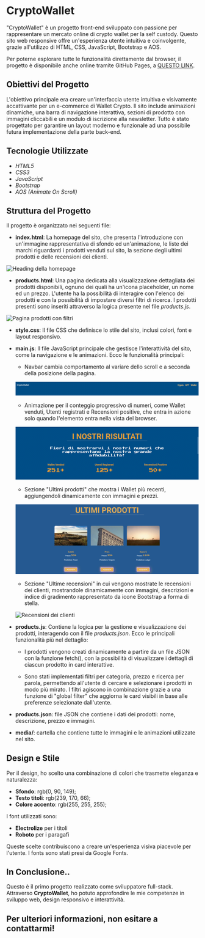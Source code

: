
# CryptoWallet

"CryptoWallet" è un progetto front-end sviluppato con passione per rappresentare un mercato online di crypto wallet per la self custody. Questo sito web responsive offre un'esperienza utente intuitiva e coinvolgente, grazie all'utilizzo di HTML, CSS, JavaScript, Bootstrap e AOS.

Per poterne esplorare tutte le funzionalità direttamente dal browser, il progetto è disponibile anche online tramite GitHub Pages, a [QUESTO LINK](https://leonardonotaristefano-dev.github.io/CryptoWallet/).


## Obiettivi del Progetto
L'obiettivo principale era creare un'interfaccia utente intuitiva e visivamente accattivante per un e-commerce di Wallet Crypto. 
Il sito include animazioni dinamiche, una barra di navigazione interattiva, sezioni di prodotto con immagini cliccabili e un modulo di iscrizione alla newsletter. 
Tutto è stato progettato per garantire un layout moderno e funzionale ad una possibile futura implementazione della parte back-end.


## Tecnologie Utilizzate

 - *HTML5*
 - *CSS3*
 - *JavaScript*
 - *Bootstrap*
 - *AOS (Animate On Scroll)*


## Struttura del Progetto

Il progetto è organizzato nei seguenti file:

- **index.html**: La homepage del sito, che presenta l'introduzione con un'immagine rappresentativa di sfondo ed un'animazione, le liste dei marchi riguardanti i prodotti venduti sul sito, la sezione degli ultimi prodotti e delle recensioni dei clienti.

![Heading della homepage](media/homepage.gif)

- **products.html**: Una pagina dedicata alla visualizzazione dettagliata dei prodotti disponibili, ognuno dei quali ha un'icona placeholder, un nome ed un prezzo. L'utente ha la possibilità di interagire con l'elenco dei prodotti e con la possibilità di impostare diversi filtri di ricerca. 
I prodotti presenti sono inseriti attraverso la logica presente nel file *products.js*.

![Pagina prodotti con filtri](media/dimostrazione_filtri.gif)

- **style.css**: Il file CSS che definisce lo stile del sito, inclusi colori, font e layout responsivo.

- **main.js**: Il file JavaScript principale che gestisce l'interattività del sito, come la navigazione e le animazioni. Ecco le funzionalità principali: 

    - Navbar cambia comportamento al variare dello scroll e a seconda della posizione della pagina. 

    ![Animazione della navbar](media/animazione_navbar.gif)

    - Animazione per il conteggio progressivo di numeri, come Wallet venduti, Utenti registrati e Recensioni positive, che entra in azione solo quando l'elemento entra nella vista del browser.

    ![Animazione dei numeri](media/animazione_conteggio_numeri.gif)

    - Sezione "Ultimi prodotti" che mostra i Wallet più recenti, aggiungendoli dinamicamente con immagini e prezzi.

    ![Sezione ultimi prodotti](media/ultimi_prodotti.png)

    - Sezione "Ultime recensioni" in cui vengono mostrate le recensioni dei clienti, mostrandole dinamicamente con immagini, descrizioni e indice di    gradimento rappresentato da icone Bootstrap a forma di stella.

    ![Recensioni dei clienti](media/recensioni.gif)


- **products.js**: Contiene la logica per la gestione e visualizzazione dei prodotti, interagendo con il file *products.json*. Ecco le principali funzionalità più nel dettaglio:
    - I prodotti vengono creati dinamicamente a partire da un file JSON con la funzione fetch(), con la possibilità di visualizzare i dettagli di ciascun prodotto in card interattive. 

    - Sono stati implementati filtri per categoria, prezzo e ricerca per parola, permettendo all'utente di cercare e selezionare i prodotti in modo più mirato. I filtri agiscono in combinazione grazie a una funzione di "global filter" che aggiorna le card visibili in base alle preferenze selezionate dall'utente.

- **products.json**:  file JSON che contiene i dati dei prodotti: nome, descrizione, prezzo e immagini.

- **media/**: cartella che contiene tutte le immagini e le animazioni utilizzate nel sito.


## Design e Stile

Per il design, ho scelto una combinazione di colori che trasmette eleganza e naturalezza:
- **Sfondo**: rgb(0, 90, 149);
- **Testo titoli**: rgb(239, 170, 66);
- **Colore accento**: rgb(255, 255, 255);

I font utilizzati sono:
- **Electrolize** per i titoli
- **Roboto** per i paragafi

Queste scelte contribuiscono a creare un'esperienza visiva piacevole per l'utente. I fonts sono stati presi da Google Fonts.



## In Conclusione..

Questo è il primo progetto realizzato come sviluppatore full-stack.
Attraverso **CryptoWallet**, ho potuto approfondire le mie competenze in sviluppo web, design responsivo e interattività.

Per ulteriori informazioni, non esitare a contattarmi!
---
